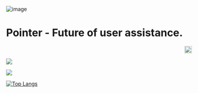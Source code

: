 ![image](https://github.com/user-attachments/assets/9676c844-073b-42e7-aa6f-99b0c3b2294e)
# Pointer - Future of user assistance.


<p align="right"> <img src="https://komarev.com/ghpvc/?username=khosraw&label=Profile%20views&color=0e75b6&style=flat" alt="khosraw" style="height: 20px; width: auto;"/> </p>

<a href=""> <img align="center" src="https://github-readme-stats-d.vercel.app/api?username=Khosraw&count_private=false&theme=github_dark&hide_border=true"/> </a>

![](https://github-readme-streak-stats.herokuapp.com/?user=Khosraw&theme=github_dark&hide_border=true)<br/>

[![Top Langs](https://github-readme-stats-d.vercel.app/api/top-langs/?username=Khosraw&&theme=github_dark&hide_border=true&layout=donut-vertical)](https://github.com/anuraghazra/github-readme-stats)
